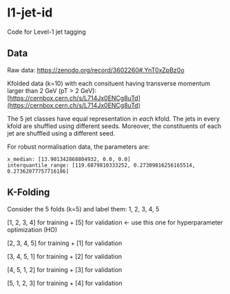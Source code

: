 # l1-jet-id
Code for Level-1 jet tagging 

## Data
Raw data: https://zenodo.org/record/3602260#.YnT0xZpBz0o

Kfolded data (k=10) with each consituent having transverse momentum larger than 2 GeV (pT > 2 GeV): [https://cernbox.cern.ch/s/L714Jx0ENCg8uTd](https://cernbox.cern.ch/s/L714Jx0ENCg8uTd)

The 5 jet classes have equal representation in *each* kfold. The jets in every kfold are shuffled using different seeds. Moreover, the constituents of each jet are shuffled using a different seed.

For robust normalisation data, the parameters are:
```
x_median: [13.901342868804932, 0.0, 0.0]
interquantile_range: [119.6879810333252, 0.27309816256165514, 0.27362077757716186]
```
## K-Folding 
Consider the 5 folds (k=5) and label them: 1, 2, 3, 4, 5

[1, 2, 3, 4] for training + [5] for validation <- use this one for hyperparameter optimization (HO)

[2, 3, 4, 5] for training + [1] for validation

[3, 4, 5, 1] for training + [2] for validation

[4, 5, 1, 2] for training + [3] for validation

[5, 1, 2, 3] for training + [4] for validation


